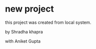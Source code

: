 # new project

 this project was created from local system.

 by Shradha khapra

  with Aniket Gupta